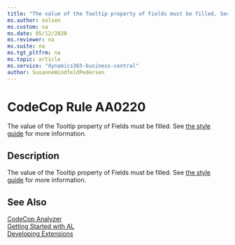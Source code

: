 ```yaml
---
title: "The value of the Tooltip property of Fields must be filled. See [the style guide](https://styleguides.azurewebsites.net/Styleguide/Read?id=2748&topicid=38066) for more information."
ms.author: solsen
ms.custom: na
ms.date: 05/12/2020
ms.reviewer: na
ms.suite: na
ms.tgt_pltfrm: na
ms.topic: article
ms.service: "dynamics365-business-central"
author: SusanneWindfeldPedersen
---
```

[//]: # (START>DO_NOT_EDIT)
[//]: # (IMPORTANT:Do not edit any of the content between here and the END>DO_NOT_EDIT.)
[//]: # (Any modifications should be made in the .xml files in the ModernDev repo.)
# CodeCop Rule AA0220
The value of the Tooltip property of Fields must be filled. See [the style guide](https://styleguides.azurewebsites.net/Styleguide/Read?id=2748&topicid=38066) for more information.  

## Description
The value of the Tooltip property of Fields must be filled. See [the style guide](https://styleguides.azurewebsites.net/Styleguide/Read?id=2748&topicid=38066) for more information.

[//]: # (IMPORTANT: END>DO_NOT_EDIT)
## See Also  
[CodeCop Analyzer](codecop.md)  
[Getting Started with AL](../devenv-get-started.md)  
[Developing Extensions](../devenv-dev-overview.md)  